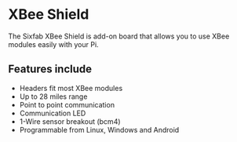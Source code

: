 <!--
---
name: XBee Shield
class: board
type: com
formfactor: pHAT
manufacturer: Sixfab
description: Use XBee modules with the Raspberry Pi
url: http://sixfab.com/product/xbee-shield/
buy: http://sixfab.com/product/xbee-shield/
image: 'sixfab-xbee-shield.png'
pincount: 40
eeprom: no
power:
  '2':
ground:
  '6':
  '9':
  '14':
  '20':
  '25':
  '30':
  '34':
  '39':
pin:
  '8':
    mode: uart
  '10':
    mode: uart
  '12':
    name: LED
  '18':
    name: Reset
-->
# XBee Shield

The Sixfab XBee Shield is add-on board that allows you to use XBee modules easily with your Pi.

## Features include

* Headers fit most XBee modules
* Up to 28 miles range
* Point to point communication
* Communication LED
* 1-Wire sensor breakout (bcm4)
* Programmable from Linux, Windows and Android
